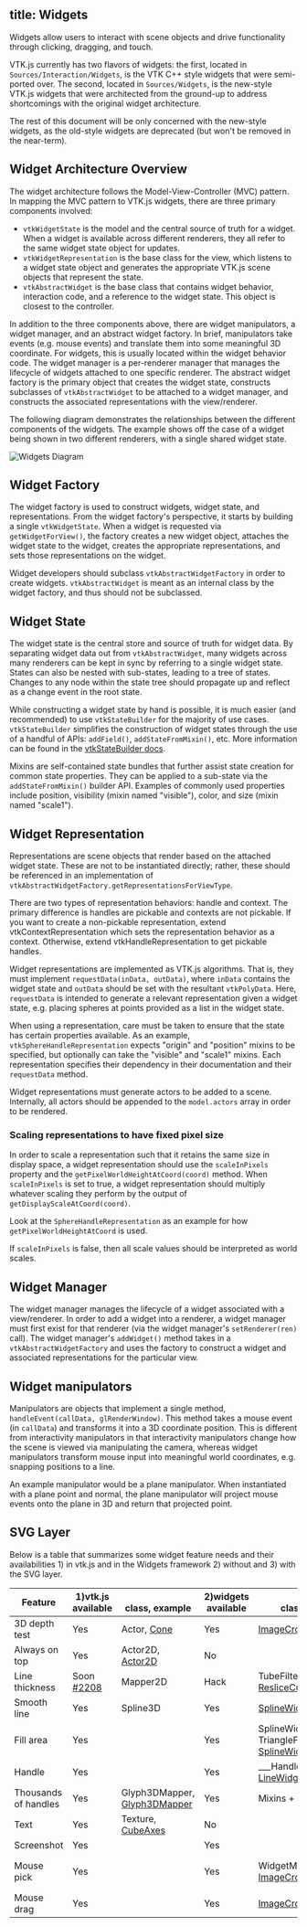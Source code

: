 title: Widgets
---

Widgets allow users to interact with scene objects and drive functionality
through clicking, dragging, and touch.

VTK.js currently has two flavors of widgets: the first, located in
`Sources/Interaction/Widgets`, is the VTK C++ style widgets that were
semi-ported over. The second, located in `Sources/Widgets`, is the new-style
VTK.js widgets that were architected from the ground-up to address shortcomings
with the original widget architecture.

The rest of this document will be only concerned with the new-style widgets, as
the old-style widgets are deprecated (but won't be removed in the near-term).

## Widget Architecture Overview

The widget architecture follows the Model-View-Controller (MVC) pattern. In
mapping the MVC pattern to VTK.js widgets, there are three primary components
involved:
- `vtkWidgetState` is the model and the central source of truth for a widget.
  When a widget is available across different renderers, they all refer to the
  same widget state object for updates.
- `vtkWidgetRepresentation` is the base class for the view, which listens to a
  widget state object and generates the appropriate VTK.js scene objects that
  represent the state.
- `vtkAbstractWidget` is the base class that contains widget behavior,
  interaction code, and a reference to the widget state. This object is closest
  to the controller.

In addition to the three components above, there are widget manipulators, a
widget manager, and an abstract widget factory. In brief, manipulators take
events (e.g. mouse events) and translate them into some meaningful 3D
coordinate. For widgets, this is usually located within the widget behavior
code. The widget manager is a per-renderer manager that manages the lifecycle
of widgets attached to one specific renderer. The abstract widget factory is
the primary object that creates the widget state, constructs subclasses of
`vtkAbstractWidget` to be attached to a widget manager, and constructs the
associated representations with the view/renderer.

The following diagram demonstrates the relationships between the different
components of the widgets. The example shows off the case of a widget being
shown in two different renderers, with a single shared widget state.

![Widgets Diagram][WidgetsDiagram]

## Widget Factory

The widget factory is used to construct widgets, widget state, and
representations. From the widget factory's perspective, it starts by building a
single `vtkWidgetState`. When a widget is requested via `getWidgetForView()`,
the factory creates a new widget object, attaches the widget state to the
widget, creates the appropriate representations, and sets those representations
on the widget.

Widget developers should subclass `vtkAbstractWidgetFactory` in order to create
widgets. `vtkAbstractWidget` is meant as an internal class by the widget
factory, and thus should not be subclassed.

## Widget State

The widget state is the central store and source of truth for widget data. By
separating widget data out from `vtkAbstractWidget`, many widgets across many
renderers can be kept in sync by referring to a single widget state. States can
also be nested with sub-states, leading to a tree of states. Changes to any
node within the state tree should propagate up and reflect as a change event in
the root state.

While constructing a widget state by hand is possible, it is much easier (and
recommended) to use `vtkStateBuilder` for the majority of use cases.
`vtkStateBuilder` simplifies the construction of widget states through the use
of a handful of APIs: `addField()`, `addStateFromMixin()`, etc. More
information can be found in the [vtkStateBuilder docs](../api/Widgets_Core_StateBuilder.html).

Mixins are self-contained state bundles that further assist state creation for
common state properties. They can be applied to a sub-state via the
`addStateFromMixin()` builder API. Examples of commonly used properties include
position, visibility (mixin named "visible"), color, and size (mixin named
"scale1").

## Widget Representation

Representations are scene objects that render based on the attached widget
state. These are not to be instantiated directly; rather, these should be
referenced in an implementation of
`vtkAbstractWidgetFactory.getRepresentationsForViewType`.

There are two types of representation behaviors: handle and context. The
primary difference is handles are pickable and contexts are not pickable. If
you want to create a non-pickable representation, extend
vtkContextRepresentation which sets the representation behavior as a context.
Otherwise, extend vtkHandleRepresentation to get pickable handles.

Widget representations are implemented as VTK.js algorithms. That is, they must
implement `requestData(inData, outData)`, where `inData` contains the widget
state and `outData` should be set with the resultant `vtkPolyData`. Here,
`requestData` is intended to generate a relevant representation given a widget
state, e.g. placing spheres at points provided as a list in the widget state.

When using a representation, care must be taken to ensure that the state has
certain properties available. As an example, `vtkSphereHandleRepresentation`
expects "origin" and "position" mixins to be specified, but optionally can take
the "visible" and "scale1" mixins. Each representation specifies their
dependency in their documentation and their `requestData` method.

Widget representations must generate actors to be added to a scene. Internally,
all actors should be appended to the `model.actors` array in order to be
rendered.

### Scaling representations to have fixed pixel size

In order to scale a representation such that it retains the same size in
display space, a widget representation should use the `scaleInPixels` property
and the `getPixelWorldHeightAtCoord(coord)` method. When `scaleInPixels` is set
to true, a widget representation should multiply whatever scaling they perform
by the output of `getDisplayScaleAtCoord(coord)`.

Look at the `SphereHandleRepresentation` as an example for how
`getPixelWorldHeightAtCoord` is used.

If `scaleInPixels` is false, then all scale values should be interpreted as
world scales.

## Widget Manager

The widget manager manages the lifecycle of a widget associated with a
view/renderer. In order to add a widget into a renderer, a widget manager must
first exist for that renderer (via the widget manager's `setRenderer(ren)`
call). The widget manager's `addWidget()` method takes in a
`vtkAbstractWidgetFactory` and uses the factory to construct a widget and
associated representations for the particular view.

## Widget manipulators

Manipulators are objects that implement a single method, `handleEvent(callData,
glRenderWindow)`. This method takes a mouse event (in `callData`) and
transforms it into a 3D coordinate position. This is different from
interactivity manipulators in that interactivity manipulators change how the
scene is viewed via manipulating the camera, whereas widget manipulators
transform mouse input into meaningful world coordinates, e.g. snapping
positions to a line.

An example manipulator would be a plane manipulator. When instantiated with a
plane point and normal, the plane manipulator will project mouse events onto the
plane in 3D and return that projected point.

## SVG Layer

Below is a table that summarizes some widget feature needs and their availabilities 1) in vtk.js and in the Widgets framework 2) without and 3) with the SVG layer.

|     Feature     | 1)vtk.js<br/>available | <br/>class, example | 2)widgets<br/>available | <br/>class, example | 3)SVG<br/>available | <br/>class, example |
|-----------------|------------------------|---------------------|-------------------------|---------------------|---------------------|---------------------|
| 3D depth test   | Yes | Actor, [Cone](https://kitware.github.io/vtk-js/examples/Cone.html) | Yes        | [ImageCroppingWidget](https://kitware.github.io/vtk-js/examples/ImageCroppingWidget.html)  | Never |   |
| Always on top   | Yes | Actor2D, [Actor2D](https://kitware.github.io/vtk-js/examples/Actor2D.html) | No |   | Yes | [PolyLineWidget](https://kitware.github.io/vtk-js/examples/PolyLineWidget.html)
| Line thickness  | Soon [#2208](https://github.com/Kitware/vtk-js/pull/2208) | Mapper2D | Hack | TubeFilter, [ResliceCursorWidget](https://kitware.github.io/vtk-js/examples/ResliceCursorWidget.html) |Yes
| Smooth line     | Yes | Spline3D | Yes | [SplineWidget](https://kitware.github.io/vtk-js/examples/PolyLineWidget.html) | Yes |
| Fill area       | Yes |   | Yes | SplineWidget + TriangleFilter, [SplineWidget](https://kitware.github.io/vtk-js/examples/PolyLineWidget.html) | Yes |
| Handle          | Yes |   | Yes | ___HandleRepresentation, [LineWidget](https://kitware.github.io/vtk-js/examples/LineWidget.html) | Yes |
| Thousands of handles | Yes | Glyph3DMapper, [Glyph3DMapper](https://kitware.github.io/vtk-js/examples/Glyph3DMapper.html) | Yes | Mixins + GlyphMapper | Never |
| Text            | Yes | Texture, [CubeAxes](https://kitware.github.io/vtk-js/examples/CubeAxes.html) | No |  | Yes | [LineWidget](https://kitware.github.io/vtk-js/examples/LineWidget.html)
| Screenshot      | Yes |   | Yes |   | No |
| Mouse pick      | Yes |   | Yes | WidgetManager, [ImageCroppingWidget](https://kitware.github.io/vtk-js/examples/ImageCroppingWidget.html) | Yes | [LineWidget](https://kitware.github.io/vtk-js/examples/LineWidget.html) (text handle is pickable)
| Mouse drag      | Yes |   | Yes | [ImageCroppingWidget](https://kitware.github.io/vtk-js/examples/ImageCroppingWidget.html)  | No |

[WidgetsDiagram]: ./gallery/widgets_diagram.png
